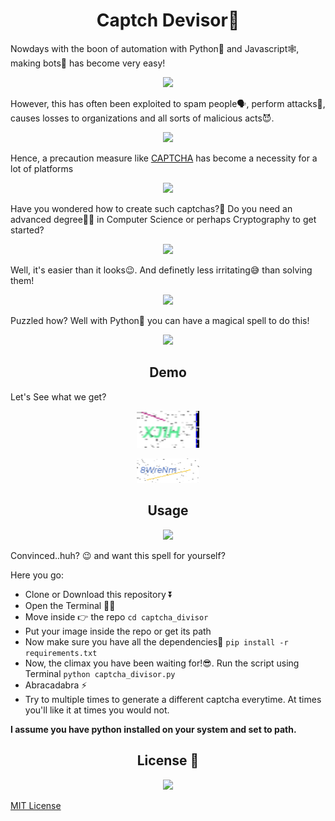 <h1 align = center> Captch Devisor🔐 </h1>

Nowdays with the boon of automation with Python🐍 and Javascript🕸, making bots🤖 has become very easy!
<p align = center><img src = https://media.giphy.com/media/l1KtYG8BndKBmWrM4/giphy.gif width = 35%></p>

However, this has often been exploited to spam people🗣, perform attacks🤺, causes losses to organizations and all sorts of malicious acts😈.
<p align = center><img src = https://media.giphy.com/media/13FD3rp8IqYUXm/giphy.gif width = 35%></p>

Hence, a precaution measure like [CAPTCHA](https://en.wikipedia.org/wiki/CAPTCHA) has become a necessity for a lot of platforms
<p align = center><img src = https://media.giphy.com/media/GLKFrfwDJQFaw/giphy.gif width = 35%></p>

Have you wondered how to create such captchas?🤔 Do you need an advanced degree👨‍🏫 in Computer Science or perhaps Cryptography to get started?
<p align = center><img src = https://media.giphy.com/media/3o7btPCcdNniyf0ArS/giphy.gif width = 35%></p>

Well, it's easier than it looks😉. And definetly less irritating😅 than solving them!
<p align = center><img src = https://media.giphy.com/media/dWy2WwcB3wvX8QA1Iu/giphy.gif width = 35%></p>

Puzzled how? Well with Python🐍 you can have a magical spell to do this!
<p align = center><img src = https://media.giphy.com/media/10uct1aSFT7QiY/giphy.gif width = 35%></p>

<h2 align = center> Demo </h2>

Let's See what we get?

<p align = center><img src = assets\captcha_1.png width = 20%></p>
<p align = center><img src = assets\captcha_2.png width = 20%></p>

<h2 align ='center'>Usage</h2>

<p align = 'center'><img src = "https://media.giphy.com/media/oD5jVVOW8sXYI/giphy.gif" width = 40%></p>
Convinced..huh? 😉 and want this spell for yourself?

Here you go:

- Clone or Download this repository ⏬
- Open the Terminal 🐱‍💻
- Move inside 👉 the repo 
```cd captcha_divisor``` 
- Put your image inside the repo or get its path
- Now make sure you have all the dependencies🧱 
  ```pip install -r requirements.txt```
- Now, the climax you have been waiting for!😎. Run the script using Terminal
  ```python captcha_divisor.py```
- Abracadabra ⚡
- Try to multiple times to generate a different captcha everytime. At times you'll like it at times you would not.

**I assume you have python installed on your system and set to path.**

<h2 align = 'center'>License 📜</h2>
<p align = 'center'><img src = 'https://media.giphy.com/media/XfD8VJDUurgMjNEP72/giphy.gif' width = 40%></p>

[MIT License](https://github.com/smaranjitghose/PyLowPolify/blob/master/LICENSE)

